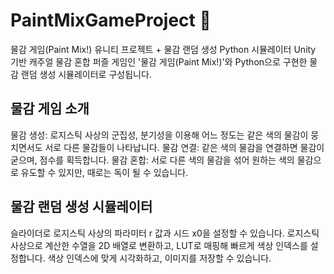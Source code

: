 # PaintMixGameProject 🎨
물감 게임(Paint Mix!) 유니티 프로젝트 + 물감 랜덤 생성 Python 시뮬레이터
Unity 기반 캐주얼 물감 혼합 퍼즐 게임인 '물감 게임(Paint Mix!)'와 Python으로 구현한 물감 랜덤 생성 시뮬레이터로 구성됩니다.

## 물감 게임 소개
물감 생성: 로지스틱 사상의 군집성, 분기성을 이용해 어느 정도는 같은 색의 물감이 뭉치면서도 서로 다른 물감들이 나타납니다.
물감 연결: 같은 색의 물감을 연결하면 물감이 굳으며, 점수를 획득합니다.
물감 혼합: 서로 다른 색의 물감을 섞어 원하는 색의 물감으로 유도할 수 있지만, 때로는 독이 될 수 있습니다.

## 물감 랜덤 생성 시뮬레이터
슬라이더로 로지스틱 사상의 파라미터 r 값과 시드 x0을 설정할 수 있습니다.
로지스틱 사상으로 계산한 수열을 2D 배열로 변환하고, LUT로 매핑해 빠르게 색상 인덱스를 설정합니다.
색상 인덱스에 맞게 시각화하고, 이미지를 저장할 수 있습니다.

